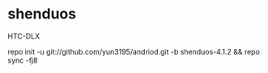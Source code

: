 shenduos
=======

HTC-DLX 

repo init -u git://github.com/yun3195/andriod.git -b shenduos-4.1.2 && repo sync -fj8
